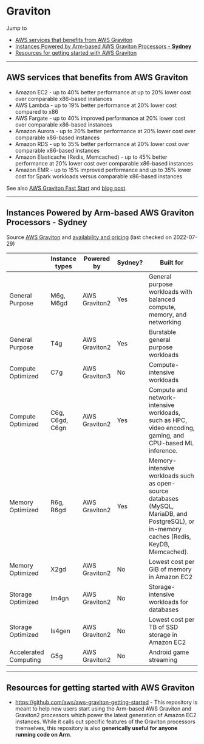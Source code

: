 # Graviton

Jump to
- [AWS services that benefits from AWS Graviton](#aws-services-that-benefits-from-aws-graviton)
- [Instances Powered by Arm-based AWS Graviton Processors - **Sydney**](#instances-powered-by-arm-based-aws-graviton-processors---sydney)
- [Resources for getting started with AWS Graviton](#resources-for-getting-started-with-aws-graviton)


---
## AWS services that benefits from AWS Graviton

- Amazon EC2 - up to 40% better performance at up to 20% lower cost over comparable x86-based instances
- AWS Lambda - up to 19% better performance at 20% lower cost compared to x86
- AWS Fargate - up to 40% improved performance at 20% lower cost over comparable x86-based instances
- Amazon Aurora - up to 20% better performance at 20% lower cost over comparable x86-based instances
- Amazon RDS - up to 35% better performance at 20% lower cost over comparable x86-based instances
- Amazon Elasticache (Redis, Memcached) - up to 45% better performance at 20% lower cost over comparable x86-based instances
- Amazon EMR - up to 15% improved performance and up to 35% lower cost for Spark workloads versus comparable x86-based instances

See also [AWS Graviton Fast Start](https://aws.amazon.com/ec2/graviton/fast-start/) and [blog post](https://aws.amazon.com/blogs/aws/graviton-fast-start-a-new-program-to-help-move-your-workloads-to-aws-graviton/).


---
## Instances Powered by Arm-based AWS Graviton Processors - **Sydney**
Source [AWS Graviton](https://aws.amazon.com/ec2/graviton/) and [availability and pricing](https://aws.amazon.com/ec2/pricing/on-demand/) (last checked on 2022-07-29)

| | Instance types | Powered by | Sydney? | Built for
|--|--|--|--|--|
| General Purpose | M6g, M6gd | AWS Graviton2 | Yes | General purpose workloads with balanced compute, memory, and networking|
| General Purpose | T4g | AWS Graviton2 | Yes | Burstable general purpose workloads|
| Compute Optimized | C7g | AWS Graviton3 | No | Compute-intensive workloads|
| Compute Optimized | C6g, C6gd, C6gn | AWS Graviton2 | Yes | Compute and network-intensive workloads, such as HPC, video encoding, gaming, and CPU-based ML inference.|
| Memory Optimized | R6g, R6gd | AWS Graviton2 | Yes | Memory-intensive workloads such as open-source databases (MySQL, MariaDB, and PostgreSQL), or in-memory caches (Redis, KeyDB, Memcached).|
| Memory Optimized | X2gd | AWS Graviton2 | No | Lowest cost per GiB of memory in Amazon EC2|
| Storage Optimized | Im4gn | AWS Graviton2 | No | Storage-intensive workloads for databases|
| Storage Optimized | Is4gen | AWS Graviton2 | No | Lowest cost per TB of SSD storage in Amazon EC2|
| Accelerated Computing | G5g | AWS Graviton2 | No | Android game streaming |


---
## Resources for getting started with AWS Graviton

- https://github.com/aws/aws-graviton-getting-started - This repository is meant to help new users start using the Arm-based AWS Graviton and Graviton2 processors which power the latest generation of Amazon EC2 instances. While it calls out specific features of the Graviton processors themselves, this repository is also **generically useful for anyone running code on Arm**.
